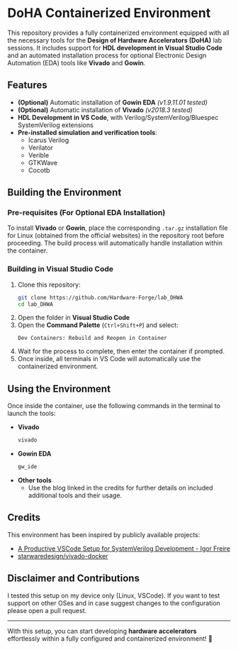 # DoHA Containerized Environment

This repository provides a fully containerized environment equipped with all the necessary tools for the **Design of Hardware Accelerators (DoHA)** lab sessions. It includes support for **HDL development in Visual Studio Code** and an automated installation process for optional Electronic Design Automation (EDA) tools like **Vivado** and **Gowin**.

## Features
- **(Optional)** Automatic installation of **Gowin EDA** *(v1.9.11.01 tested)*
- **(Optional)** Automatic installation of **Vivado** *(v2018.3 tested)*
- **HDL Development in VS Code**, with Verilog/SystemVerilog/Bluespec SystemVerilog extensions
- **Pre-installed simulation and verification tools**:
  - Icarus Verilog
  - Verilator
  - Verible
  - GTKWave
  - Cocotb

## Building the Environment

### Pre-requisites (For Optional EDA Installation)
To install **Vivado** or **Gowin**, place the corresponding `.tar.gz` installation file for Linux (obtained from the official websites) in the repository root before proceeding. The build process will automatically handle installation within the container.

### Building in Visual Studio Code
1. Clone this repository:
   ```sh
   git clone https://github.com/Hardware-Forge/lab_DHWA
   cd lab_DHWA
   ```
2. Open the folder in **Visual Studio Code**
3. Open the **Command Palette** (`Ctrl+Shift+P`) and select:
   ```
   Dev Containers: Rebuild and Reopen in Container
   ```
4. Wait for the process to complete, then enter the container if prompted.
5. Once inside, all terminals in VS Code will automatically use the containerized environment.

## Using the Environment
Once inside the container, use the following commands in the terminal to launch the tools:

- **Vivado**
  ```sh
  vivado
  ```
- **Gowin EDA**
  ```sh
  gw_ide
  ```
- **Other tools**
  - Use the blog linked in the credits for further details on included additional tools and their usage.

## Credits
This environment has been inspired by publicly available projects:
- [A Productive VSCode Setup for SystemVerilog Development - Igor Freire](https://igorfreire.com.br/2023/06/18/vscode-setup-for-systemverilog-development/)
- [starwaredesign/vivado-docker](https://github.com/starwaredesign/vivado-docker)

## Disclaimer and Contributions
I tested this setup on my device only (Linux, VSCode). If you want to test support on other OSes and in case suggest changes to the configuration please open a pull request.

---
With this setup, you can start developing **hardware accelerators** effortlessly within a fully configured and containerized environment! 🚀


